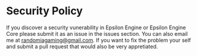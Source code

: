 # Security Policy

If you discover a security vunerability in Epsilon Engine or Epsilon Engine Core please submit it as an issue in the issues section.  You can also email me at randomiagaming@gmail.com.  If you want to fix the problem your self and submit a pull request that would also be very appretiated.
